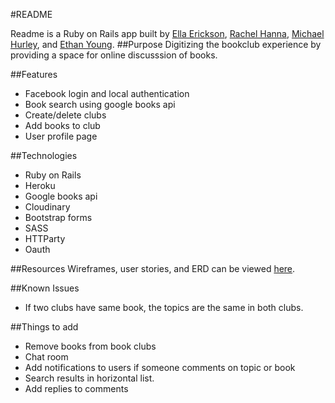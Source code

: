 #README

Readme is a Ruby on Rails app built by [Ella Erickson](https://github.com/ellazee), [Rachel Hanna](https://github.com/Nepios), [Michael Hurley](https://github.com/michaelscotthurley), and [Ethan Young](https://github.com/younge2).
##Purpose
Digitizing the bookclub experience by providing a space for online discusssion of books.

##Features
* Facebook login and local authentication
* Book search using google books api
* Create/delete clubs
* Add books to club
* User profile page

##Technologies
* Ruby on Rails
* Heroku
* Google books api
* Cloudinary
* Bootstrap forms
* SASS
* HTTParty
* Oauth
 
##Resources
Wireframes, user stories, and ERD can be viewed [here](https://drive.google.com/folderview?id=0ByqpW8b0agwFOFZ1VTBlZHNIMzg&usp=sharing).

##Known Issues
* If two clubs have same book, the topics are the same in both clubs.

##Things to add
* Remove books from book clubs
* Chat room
* Add notifications to users if someone comments on topic or book
* Search results in horizontal list.
* Add replies to comments
